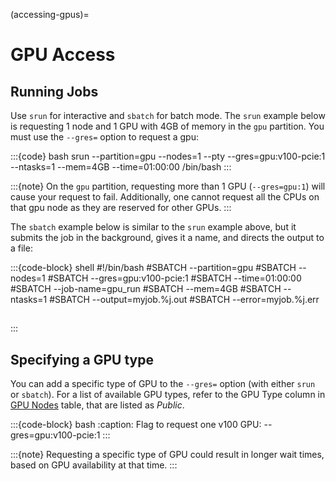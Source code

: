 (accessing-gpus)=
# GPU Access

## Running Jobs
Use `srun` for interactive and `sbatch` for batch mode. The `srun` example below is requesting 1 node and 1 GPU with 4GB of memory in the `gpu` partition. You must use the `--gres=` option to request a gpu:

:::{code} bash
srun --partition=gpu --nodes=1 --pty --gres=gpu:v100-pcie:1 --ntasks=1 --mem=4GB --time=01:00:00 /bin/bash
:::

:::{note}
On the `gpu` partition, requesting more than 1 GPU (`--gres=gpu:1`) will cause your request to fail. Additionally, one cannot request all the CPUs on that gpu node as they are reserved for other GPUs.
:::

The `sbatch` example below is similar to the `srun` example above, but it submits the job in the background, gives it a name, and directs the output to a file:

:::{code-block} shell
#!/bin/bash
#SBATCH --partition=gpu
#SBATCH --nodes=1
#SBATCH --gres=gpu:v100-pcie:1
#SBATCH --time=01:00:00
#SBATCH --job-name=gpu_run
#SBATCH --mem=4GB
#SBATCH --ntasks=1
#SBATCH --output=myjob.%j.out
#SBATCH --error=myjob.%j.err

## <your code>

:::

## Specifying a GPU type
You can add a specific type of GPU to the `--gres=` option (with either `srun` or `sbatch`). For a list of available GPU types, refer to the GPU Type column in [GPU Nodes](https://rc.northeastern.edu/compute/) table, that are listed as *Public*.

:::{code-block} bash
:caption: Flag to request one v100 GPU:
--gres=gpu:v100-pcie:1
:::

:::{note}
Requesting a specific type of GPU could result in longer wait times, based on GPU availability at that time.
:::
